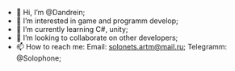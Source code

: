 - 👋 Hi, I’m @Dandrein;
- 👀 I’m interested in game and programm develop;
- 🌱 I’m currently learning C#, unity;
- 💞️ I’m looking to collaborate on other developers;
- 📫 How to reach me: Email: solonets.artm@mail.ru;
                       Telegramm: @Solophone;

<!---
Dandrein/Dandrein is a ✨ special ✨ repository because its `README.md` (this file) appears on your GitHub profile.
You can click the Preview link to take a look at your changes.
--->
